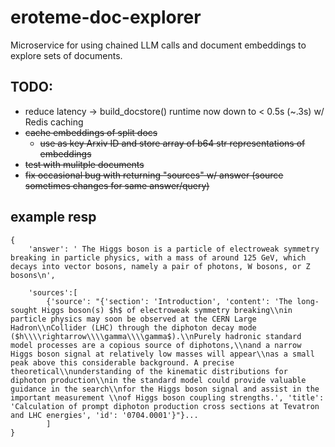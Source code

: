 # eroteme-doc-explorer
Microservice for using chained LLM calls and document embeddings to explore sets of documents.

## TODO:
- reduce latency -> build_docstore() runtime now down to < 0.5s (~.3s) w/ Redis caching
- ~~cache embeddings of split docs~~
    - ~~use as key Arxiv ID and store array of b64 str representations of embeddings~~
- ~~test with mulitple documents~~
- ~~fix occasional bug with returning "sources" w/ answer (source sometimes changes for same answer/query)~~

## example resp
```
{
    'answer': ' The Higgs boson is a particle of electroweak symmetry breaking in particle physics, with a mass of around 125 GeV, which decays into vector bosons, namely a pair of photons, W bosons, or Z bosons\n',
    
    'sources':[
        {'source': "{'section': 'Introduction', 'content': 'The long-sought Higgs boson(s) $h$ of electroweak symmetry breaking\\nin particle physics may soon be observed at the CERN Large Hadron\\nCollider (LHC) through the diphoton decay mode ($h\\\\rightarrow\\\\gamma\\\\gamma$).\\nPurely hadronic standard model processes are a copious source of diphotons,\\nand a narrow Higgs boson signal at relatively low masses will appear\\nas a small peak above this considerable background. A precise theoretical\\nunderstanding of the kinematic distributions for diphoton production\\nin the standard model could provide valuable guidance in the search\\nfor the Higgs boson signal and assist in the important measurement \\nof Higgs boson coupling strengths.', 'title': 'Calculation of prompt diphoton production cross sections at Tevatron and LHC energies', 'id': '0704.0001'}"}...
        ]
}
```